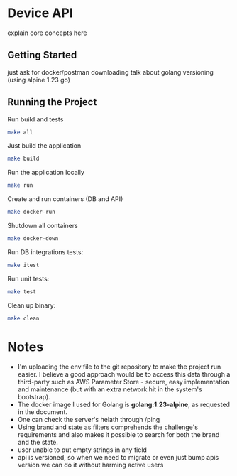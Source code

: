 # Device API

explain core concepts here

## Getting Started

just ask for docker/postman downloading
talk about golang versioning (using alpine 1.23 go)

## Running the Project

Run build and tests
```bash
make all
```

Just build the application
```bash
make build
```

Run the application locally
```bash
make run
```
Create and run containers (DB and API)
```bash
make docker-run
```

Shutdown all containers
```bash
make docker-down
```

Run DB integrations tests:
```bash
make itest
```

Run unit tests:
```bash
make test
```

Clean up binary:
```bash
make clean
```


# Notes

- I'm uploading the env file to the git repository to make the project run easier. I believe a good approach would be to access this data through a third-party such as AWS Parameter Store - secure, easy implementation and maintenance (but with an extra network hit in the system's bootstrap).
- The docker image I used for Golang is **golang:1.23-alpine**, as requested in the document.
- One can check the server's helath through /ping
- Using brand and state as filters comprehends the challenge's requirements and also makes it possible to search for both the brand and the state.
- user unable to put empty strings in any field
- api is versioned, so when we need to migrate or even just bump apis version we can do it without harming active users